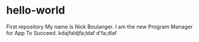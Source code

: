# hello-world
First repository
My name is Nick Boulanger. I am the new Program Manager for App To Succeed. 
kdajfaldjfa;ldaf
d'fa;dlaf
